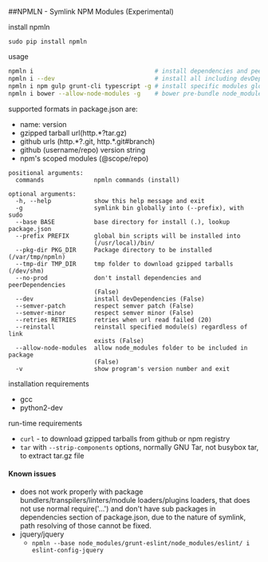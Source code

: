 ##NPMLN - Symlink NPM Modules (Experimental)

install npmln
```
sudo pip install npmln
```

usage
```bash
npmln i                                  # install dependencies and peerDependencies (./package.json)
npmln i --dev                            # install all including devDependencies (./package.json)
npmln i npm gulp grunt-cli typescript -g # install specific modules globally
npmln i bower --allow-node-modules -g    # bower pre-bundle node_modules somehow, and its needed
```

supported formats in package.json are:
- name: version
- gzipped tarball url(http.\*?tar.gz)
- github urls (http.\*?.git, http.\*.git#branch)
- github (username/repo) version string
- npm's scoped modules (@scope/repo)

```
positional arguments:
  commands              npmln commands (install)

optional arguments:
  -h, --help            show this help message and exit
  -g                    symlink bin globally into (--prefix), with sudo
  --base BASE           base directory for install (.), lookup package.json
  --prefix PREFIX       global bin scripts will be installed into
                        (/usr/local)/bin/
  --pkg-dir PKG_DIR     Package directory to be installed (/var/tmp/npmln)
  --tmp-dir TMP_DIR     tmp folder to download gzipped tarballs (/dev/shm)
  --no-prod             don't install dependencies and peerDependencies
                        (False)
  --dev                 install devDependencies (False)
  --semver-patch        respect semver patch (False)
  --semver-minor        respect semver minor (False)
  --retries RETRIES     retries when url read failed (20)
  --reinstall           reinstall specified module(s) regardless of link
                        exists (False)
  --allow-node-modules  allow node_modules folder to be included in package
                        (False)
  -v                    show program's version number and exit
```

installation requirements
- gcc
- python2-dev

run-time requirements
- `curl` - to download gzipped tarballs from github or npm registry
- `tar` with `--strip-components` options, normally GNU Tar, not busybox tar, to extract tar.gz file

#### Known issues
- does not work properly with package bundlers/transpilers/linters/module loaders/plugins loaders,
that does not use normal require('...') and don't have sub packages in dependencies section of package.json,
due to the nature of symlink, path resolving of those cannot be fixed.
- jquery/jquery
	- `npmln --base node_modules/grunt-eslint/node_modules/eslint/ i eslint-config-jquery`

